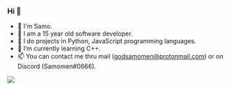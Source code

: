 ### Hi  👋

- 🔭 I'm Samo.
- 👾 I am a 15 year old software developer.
- 📁 I do projects in Python, JavaScript programming languages.
- 🌱 I’m currently learning C++.
- 📫 You can contact me thru mail (godsamomen@protonmail.com) or on Discord (Samomen#0666).

<a href="https://wakatime.com"><img src="https://wakatime.com/share/@515ee3da-50d2-4d49-bcc3-5a3d8e4b2880/2651a802-30a9-4c9a-b563-6d7fc764c6e7.png" /></a>

